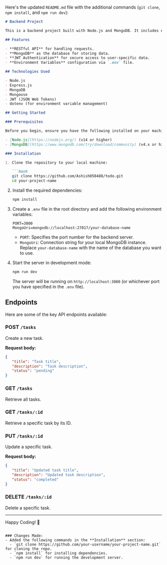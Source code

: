 Here's the updated `README.md` file with the additional commands (`git clone`, `npm install`, and `npm run dev`):

```markdown
# Backend Project

This is a backend project built with Node.js and MongoDB. It includes essential features like authentication, task management, and more. This README provides details about setting up the environment and running the project.

## Features

- **RESTful API** for handling requests.
- **MongoDB** as the database for storing data.
- **JWT Authentication** for secure access to user-specific data.
- **Environment Variables** configuration via `.env` file.

## Technologies Used

- Node.js
- Express.js
- MongoDB
- Mongoose
- JWT (JSON Web Tokens)
- dotenv (for environment variable management)

## Getting Started

### Prerequisites

Before you begin, ensure you have the following installed on your machine:

- [Node.js](https://nodejs.org/) (v14 or higher)
- [MongoDB](https://www.mongodb.com/try/download/community) (v4.x or higher)

### Installation

1. Clone the repository to your local machine:

   ```bash
   git clone https://github.com/Ashish050488/todo.git
   cd your-project-name
   ```

2. Install the required dependencies:

   ```bash
   npm install
   ```

3. Create a `.env` file in the root directory and add the following environment variables:

   ```env
   PORT=3000
   MongoUri=mongodb://localhost:27017/your-database-name
   ```

   - `PORT`: Specifies the port number for the backend server.
   - `MongoUri`: Connection string for your local MongoDB instance. Replace `your-database-name` with the name of the database you want to use.

4. Start the server in development mode:

   ```bash
   npm run dev
   ```

   The server will be running on `http://localhost:3000` (or whichever port you have specified in the `.env` file).

## Endpoints

Here are some of the key API endpoints available:

### POST `/tasks`
Create a new task.

**Request body:**
```json
{
   "title": "Task title",
   "description": "Task description",
   "status": "pending"
}
```

### GET `/tasks`
Retrieve all tasks.

### GET `/tasks/:id`
Retrieve a specific task by its ID.

### PUT `/tasks/:id`
Update a specific task.

**Request body:**
```json
{
   "title": "Updated task title",
   "description": "Updated task description",
   "status": "completed"
}
```

### DELETE `/tasks/:id`
Delete a specific task.



---

Happy Coding! 🎉
```

### Changes Made:
- Added the following commands in the **Installation** section:
  - `git clone https://github.com/your-username/your-project-name.git` for cloning the repo.
  - `npm install` for installing dependencies.
  - `npm run dev` for running the development server.

